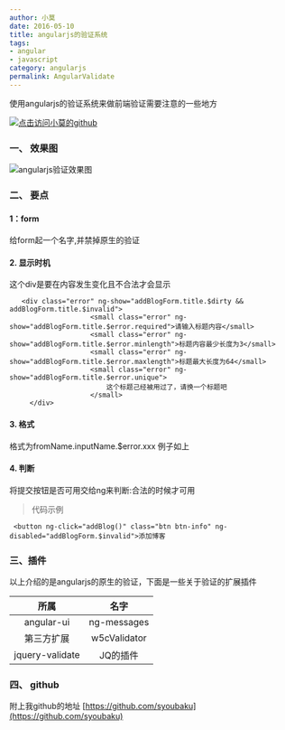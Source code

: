 ```yaml
---
author: 小莫
date: 2016-05-10
title: angularjs的验证系统
tags:
- angular
- javascript
category: angularjs
permalink: AngularValidate
---
```

使用angularjs的验证系统来做前端验证需要注意的一些地方
<!--more-->
[![点击访问小莫的github](https://image.xiaomo.info/banner/angular.png)](https://github.com/syoubaku)
### 一、 效果图
 ![angularjs验证效果图](https://image.xiaomo.info/angular/validate.gif)
### 二、 要点
#### 1：form
给form起一个名字,并禁掉原生的验证
#### 2. 显示时机

这个div是要在内容发生变化且不合法才会显示


```
   <div class="error" ng-show="addBlogForm.title.$dirty && addBlogForm.title.$invalid">
                    <small class="error" ng-show="addBlogForm.title.$error.required">请输入标题内容</small>
                    <small class="error" ng-show="addBlogForm.title.$error.minlength">标题内容最少长度为3</small>
                    <small class="error" ng-show="addBlogForm.title.$error.maxlength">标题最大长度为64</small>
                    <small class="error" ng-show="addBlogForm.title.$error.unique">
                        这个标题己经被用过了，请换一个标题吧
                    </small>
     </div>
```

#### 3. 格式
格式为fromName.inputName.$error.xxx   例子如上

#### 4. 判断
将提交按钮是否可用交给ng来判断:合法的时候才可用

>代码示例

```
 <button ng-click="addBlog()" class="btn btn-info" ng-disabled="addBlogForm.$invalid">添加博客
```
### 三、插件
 以上介绍的是angularjs的原生的验证，下面是一些关于验证的扩展插件

|所属|名字|
| :-----: |:-----:|
|angular-ui|ng-messages|
|第三方扩展| w5cValidator|
|jquery-validate|JQ的插件|

### 四、 github
附上我github的地址
   [https://github.com/syoubaku](https://github.com/syoubaku)
